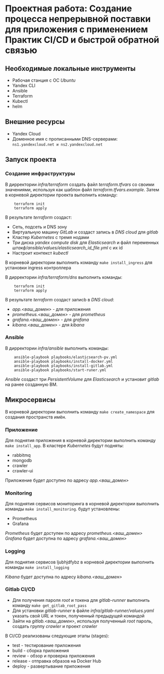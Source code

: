 # Проектная работа: Создание процесса непрерывной поставки для приложения с применением Практик CI/CD и быстрой обратной связью 

## Необходимые локальные инструменты

- Рабочая станция с ОС *Ubuntu*
- Yandex CLI
- Ansible
- Terraform
- Kubectl
- helm

## Внешние ресурсы

- Yandex Cloud
- Доменное имя с прописанными DNS-серверами: `ns1.yandexcloud.net и ns2.yandexcloud.net`

## Запуск проекта

### Создание инфраструктуры

В дирректории *infra/terraform* создать файл *terraform.tfvars* со своими значениями, используя как шаблон файл *terraform.tfvars.example*. Затем в корневой директории проекта выполнить команду:

        terraform init
        terraform apply

В результате *terraform* создаст:
- Сеть, подсеть и DNS зону
- Виртуальную машину *GitLab* и создаст запись в *DNS cloud* для *gitlab*
- Кластер *Kubernetes* с тремя нодами
- Три диска *yandex compute disk* для *Elasticsearch* и файл переменных *штакф/ansible/values/elasticsearch_id_file.yml* с их id
- Настроит контекст *kubectl*

В корневой директории выполнить команду `make install_ingress` для установки ingress контроллера

В дирректории *infra/terraform/dns* выполнить команды:

        terraform init
        terraform apply

В результате *terraform* cоздаст записb в *DNS cloud*:
- *app.<ваш_домен>* - для приложения
- *prometheus.<ваш_домен>* - для *prometheus*
- *grafana.<ваш_домен>* - для *grafana*
- *kibana.<ваш_домен>* - для *kibana*

### Ansible

В дирректории *infra/ansible* выполнить команды:

        ansible-playbook playbooks/elasticsearch-pv.yml 
        ansible-playbook playbooks/install-docker.yml
        ansible-playbook playbooks/install-gitlab.yml
        ansible-playbook playbooks/start-runer.yml

*Ansible* создаст три *PersistentVolume* для *Elasticsearch* и установит *gitlab* на ранее созданную ВМ. 

## Микросервисы

В корневой директории выполнить команду `make create_namespace` для создания пространств имён.

### Приложение

Для поднятия приложения в корневой директории выполнить команду `make install_app`. В кластере *Kubernetes* будут подняты:

- rabbitmq
- mongodb
- crawler
- crawler-ui

Приложение будет доступно по адресу *app.<ваш_домен>*

### Monitoring

Для поднятия сервисов мониторинга в корневой директории  выполнить команды `make install_monitoring`. будут установлены:

- Prometheus
- Grafana

*Prometheus* будет доступен по адресу *prometheus.<ваш_домен>*
*Grafana* будет доступна по адресу *grafana.<ваш_домен>*

### Logging

Для поднятия сервисов ljubhjdfybz в корневой директории  выполнить команды `make install_logging`

*Kibana* будет доступна по адресу *kibana.<ваш_домен>*

### Gitlab CI/CD

- Для получения пароля *root* и токена для *gitlab-runner* выполнить команду `make get_gitlab_root_pass`
- Для установки *gitlab-runner* в файле *infra/gitlab-runner/values.yaml* указать свой *URL* и токен, полученный предыдущей командой
- Зайти на *gitlab.<ваш_домен>*, используя полученный *root* пароль, создать группу *crawler* и проект *crawler*

В CI/CD реализованы следующие этапы (stages):

- test - тестирование приложения
- build - сборка приложения
- review - обзор и проверка приложения
- release - отправка образов на Docker Hub
- deploy - развертывание приложения